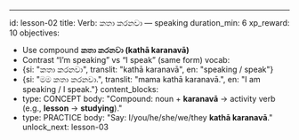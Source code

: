 ---
id: lesson-02
title: Verb: කතා කරනවා — speaking
duration_min: 6
xp_reward: 10
objectives:
  - Use compound **කතා කරනවා (kathā karanavā)**
  - Contrast “I’m speaking” vs “I speak” (same form)
vocab:
  - {si: "කතා කරනවා", translit: "kathā karanavā", en: "speaking / speak"}
  - {si: "මම කතා කරනවා.", translit: "mama kathā karanavā.", en: "I am speaking / I speak."}
content_blocks:
  - type: CONCEPT
    body: "Compound: noun + **karanavā** → activity verb (e.g., **lesson** → **studying**)."
  - type: PRACTICE
    body: "Say: I/you/he/she/we/they **kathā karanavā**."
unlock_next: lesson-03
